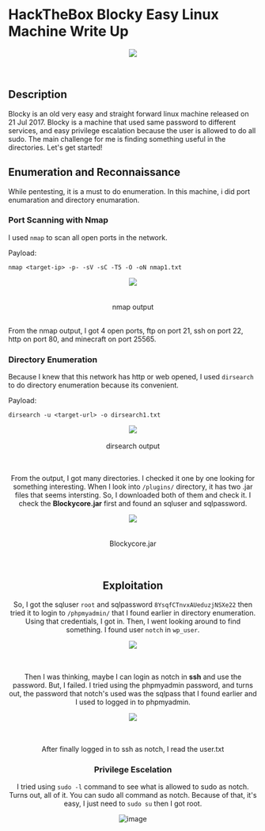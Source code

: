 # HackTheBox Blocky Easy Linux Machine Write Up

<div align="center">
  <img src=(https://github.com/user-attachments/assets/fc5e44d6-c3c4-4a7a-943d-d825e83f7e6f>
</div>
<br/><br/>

## Description
Blocky is an old very easy and straight forward linux machine released on 21 Jul 2017. Blocky is a machine that used same password to different services, and easy privilege escalation because the user is allowed to do all sudo. The main challenge for me is finding something useful in the directories.
Let's get started!

## Enumeration and Reconnaissance
While pentesting, it is a must to do enumeration. In this machine, i did port enumaration and directory enumaration.

### Port Scanning with Nmap
I used `nmap` to scan all open ports in the network.

Payload:

    nmap <target-ip> -p- -sV -sC -T5 -O -oN nmap1.txt

<div align="center">
  <img src=https://github.com/user-attachments/assets/ef87bb57-13ca-440f-83d0-42a6f17993bb>
</div>
<br/><br/>
<div align="center">nmap output</div
<br/><br/>

From the nmap output, I got 4 open ports, ftp on port 21, ssh on port 22, http on port 80, and minecraft on port 25565.

### Directory Enumeration
Because I knew that this network has http or web opened, I used `dirsearch` to do directory enumeration because its convenient. 

Payload:

    dirsearch -u <target-url> -o dirsearch1.txt

<div align="center">
  <img src=https://github.com/user-attachments/assets/d7f422fd-99cd-4637-8c5a-129acb7cec1d
</div>
<br/><br/>
<div align="center">dirsearch output</div>
<br/><br/>

From the output, I got many directories. I checked it one by one looking for something interesting. When I look into `/plugins/` directory, it has two .jar files that seems intersting. So, I downloaded both of them and check it. I check the **Blockycore.jar** first and found an sqluser and sqlpassword.

<div align="center">
  <img src=https://github.com/user-attachments/assets/34476ef0-4fe3-4fe0-9d25-344d95cca4ea>
</div>
<br/><br/>
<div align="center">Blockycore.jar</div>
<br/><br/>

## Exploitation
So, I got the sqluser `root` and sqlpassword `8YsqfCTnvxAUeduzjNSXe22` then tried it to login to `/phpmyadmin/` that I found earlier in directory enumeration. Using that credentials, I got in.
Then, I went looking around to find something. I found user `notch` in `wp_user`. 

<div align="center">
  <img src=https://github.com/user-attachments/assets/0acfde3b-afe6-43cf-acfa-166513087d8b>
</div>
<br/><br/>

Then I was thinking, maybe I can login as notch in **ssh** and use the password. But, I failed. I tried using the phpmyadmin password, and turns out, the password that notch's used was the sqlpass that I found earlier and I used to logged in to phpmyadmin. 

<div align="center">
  <img src=https://github.com/user-attachments/assets/67ac4bef-f8d9-4649-9c8c-445c1b84babd>
</div>
<br/><br/>

After finally logged in to ssh as notch, I read the user.txt

### Privilege Escelation
I tried using `sudo -l` command to see what is allowed to sudo as notch. Turns out, all of it. You can sudo all command as notch. Because of that, it's easy, I just need to `sudo su` then I got root.

![image](https://github.com/user-attachments/assets/72f2673b-736e-45a7-a1da-238f46bfc131)
